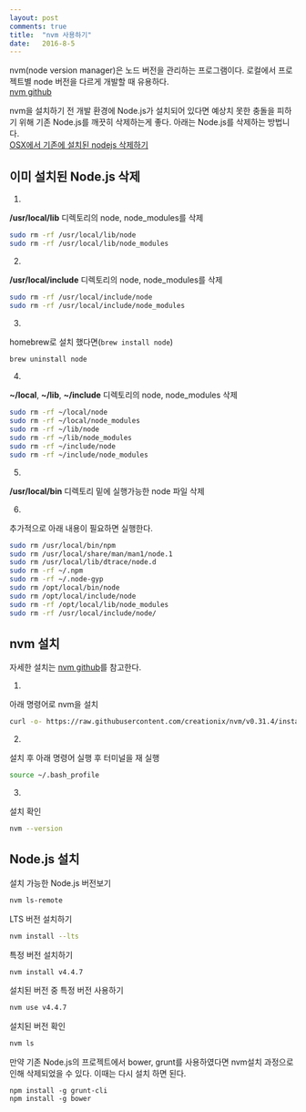 ```yaml
---
layout: post
comments: true
title:  "nvm 사용하기"
date:   2016-8-5
---
```


nvm(node version manager)은 노드 버전을 관리하는 프로그램이다.
로컬에서 프로젝트별 node 버전을 다르게 개발할 때 유용하다.<br>
[nvm github](https://github.com/creationix/nvm)

nvm을 설치하기 전 개발 환경에 Node.js가 설치되어 있다면 예상치 못한 충돌을 피하기 위해 기존 Node.js를 깨끗히 삭제하는게 좋다.
아래는 Node.js를 삭제하는 방법니다.<br>
[OSX에서 기존에 설치된 nodejs 삭제하기](http://benznext.com/2015/04/completely-uninstall-node-js-from-mac-os-x/)

## 이미 설치된 Node.js 삭제

1.
**/usr/local/lib** 디렉토리의 node, node_modules를 삭제

```bash
sudo rm -rf /usr/local/lib/node
sudo rm -rf /usr/local/lib/node_modules
```

2.
**/usr/local/include** 디렉토리의 node, node_modules를 삭제

```bash
sudo rm -rf /usr/local/include/node
sudo rm -rf /usr/local/include/node_modules
```

3.
homebrew로 설치 했다면(`brew install node`)

```bash
brew uninstall node
```

4.
**~/local**, **~/lib**, **~/include** 디렉토리의 node, node_modules 삭제

```bash
sudo rm -rf ~/local/node
sudo rm -rf ~/local/node_modules
sudo rm -rf ~/lib/node
sudo rm -rf ~/lib/node_modules
sudo rm -rf ~/include/node
sudo rm -rf ~/include/node_modules
```

5.
**/usr/local/bin** 디렉토리 밑에 실행가능한 node 파일 삭제

6.
추가적으로 아래 내용이 필요하면 실행한다.

```bash
sudo rm /usr/local/bin/npm
sudo rm /usr/local/share/man/man1/node.1
sudo rm /usr/local/lib/dtrace/node.d
sudo rm -rf ~/.npm
sudo rm -rf ~/.node-gyp
sudo rm /opt/local/bin/node
sudo rm /opt/local/include/node
sudo rm -rf /opt/local/lib/node_modules
sudo rm -rf /usr/local/include/node/
```

## nvm 설치

자세한 설치는 [nvm github](https://github.com/creationix/nvm#install-script)를 참고한다.

1.
아래 명령어로 nvm을 설치

```bash
curl -o- https://raw.githubusercontent.com/creationix/nvm/v0.31.4/install.sh | bash
```

2.
설치 후 아래 명령어 실행 후 터미널을 재 실행

```bash
source ~/.bash_profile
```

3.
설치 확인

```bash
nvm --version
```

## Node.js 설치

설치 가능한 Node.js 버전보기

```bash
nvm ls-remote
```

LTS 버전 설치하기

```bash
nvm install --lts
```

특정 버전 설치하기

```bash
nvm install v4.4.7
```

설치된 버전 중 특정 버전 사용하기

```bash
nvm use v4.4.7
```

설치된 버전 확인

```bash
nvm ls
```

만약 기존 Node.js의 프로젝트에서 bower, grunt를 사용하였다면 nvm설치 과정으로 인해 삭제되었을 수 있다.
이때는 다시 설치 하면 된다.

```
npm install -g grunt-cli
npm install -g bower
```

